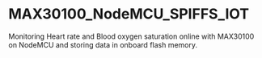 # MAX30100_NodeMCU_SPIFFS_IOT
Monitoring Heart rate and Blood oxygen saturation online with MAX30100 on NodeMCU and storing data in onboard flash memory.
